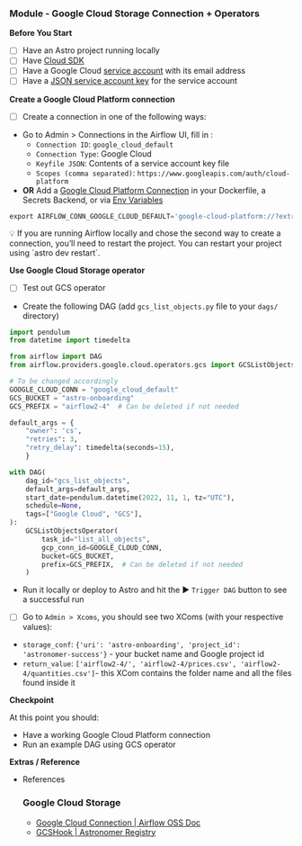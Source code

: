 
### Module - Google Cloud Storage Connection + Operators

**Before You Start**

- [ ]  Have an Astro project running locally
- [ ]  Have [Cloud SDK](https://cloud.google.com/sdk/gcloud)
- [ ]  Have a Google Cloud [service account](https://cloud.google.com/iam/docs/creating-managing-service-accounts) with its email address
- [ ]  Have a [JSON service account key](https://cloud.google.com/iam/docs/creating-managing-service-accounts) for the service account

**Create a Google Cloud Platform connection**

- [ ]  Create a connection in one of the following ways:
- Go to Admin > Connections in the Airflow UI, fill in :
    - `Connection ID`: `google_cloud_default`
    - `Connection Type`: Google Cloud
    - `Keyfile JSON`: Contents of a service account key file
    - `Scopes (comma separated)`: `https://www.googleapis.com/auth/cloud-platform`
- **OR** Add a [Google Cloud Platform Connection](https://airflow.apache.org/docs/apache-airflow-providers-google/stable/connections/gcp.html) in your Dockerfile, a Secrets Backend, or via [Env Variables](https://docs.astronomer.io/astro/environment-variables)

```python
export AIRFLOW_CONN_GOOGLE_CLOUD_DEFAULT='google-cloud-platform://?extra__google_cloud_platform__keyfile_dict=<your_keyfile>&extra__google_cloud_platform__scope=https%3A%2F%2Fwww.googleapis.com%2Fauth%2Fcloud-platform&extra__google_cloud_platform__num_retries=5'
```

<aside>
💡 If you are running Airflow locally and chose the second way to create a connection, you’ll need to restart the project. You can restart your project using `astro dev restart`.

</aside>

**Use Google Cloud Storage operator**

- [ ]  Test out GCS operator
- Create the following DAG (add `gcs_list_objects.py` file to your `dags/` directory)

```python
import pendulum
from datetime import timedelta

from airflow import DAG
from airflow.providers.google.cloud.operators.gcs import GCSListObjectsOperator

# To be changed accordingly
GOOGLE_CLOUD_CONN = "google_cloud_default"
GCS_BUCKET = "astro-onboarding"
GCS_PREFIX = "airflow2-4"  # Can be deleted if not needed

default_args = {
    "owner": 'cs',
    "retries": 3,
    "retry_delay": timedelta(seconds=15),
    }

with DAG(
    dag_id="gcs_list_objects",
    default_args=default_args,
    start_date=pendulum.datetime(2022, 11, 1, tz="UTC"),
    schedule=None,
    tags=["Google Cloud", "GCS"],
):
    GCSListObjectsOperator(
        task_id="list_all_objects",
        gcp_conn_id=GOOGLE_CLOUD_CONN,
        bucket=GCS_BUCKET,
        prefix=GCS_PREFIX,  # Can be deleted if not needed
    )
```

- Run it locally or deploy to Astro and hit the ▶️ `Trigger DAG` button to see a successful run
- [ ]  Go to `Admin > Xcoms`, you should see two XComs (with your respective values):
- `storage_conf`: `{'uri': 'astro-onboarding', 'project_id': 'astronomer-success'}` - your bucket name and Google project id
- `return_value`: `['airflow2-4/', 'airflow2-4/prices.csv', 'airflow2-4/quantities.csv']`- this XCom contains the folder name and all the files found inside it

**Checkpoint**

At this point you should:

- Have a working Google Cloud Platform connection
- Run an example DAG using GCS operator

**Extras / Reference**

- References


    ### Google Cloud Storage

    - [Google Cloud Connection | Airflow OSS Doc](https://airflow.apache.org/docs/apache-airflow-providers-google/stable/connections/gcp.html)
    - [GCSHook | Astronomer Registry](https://registry.astronomer.io/providers/google/modules/gcshook)
